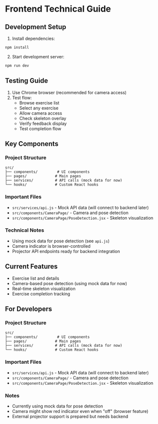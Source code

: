 # Frontend Technical Guide

## Development Setup

1. Install dependencies:
```bash
npm install
```

2. Start development server:
```bash
npm run dev
```

## Testing Guide

1. Use Chrome browser (recommended for camera access)
2. Test flow:
   - Browse exercise list
   - Select any exercise
   - Allow camera access
   - Check skeleton overlay
   - Verify feedback display
   - Test completion flow

## Key Components

### Project Structure
```
src/
├── components/         # UI components
├── pages/             # Main pages
├── services/          # API calls (mock data for now)
└── hooks/             # Custom React hooks
```

### Important Files
- `src/services/api.js` - Mock API data (will connect to backend later)
- `src/components/CameraPage/` - Camera and pose detection
- `src/components/CameraPage/PoseDetection.jsx` - Skeleton visualization

### Technical Notes
- Using mock data for pose detection (see `api.js`)
- Camera indicator is browser-controlled
- Projector API endpoints ready for backend integration

## Current Features
- Exercise list and details
- Camera-based pose detection (using mock data for now)
- Real-time skeleton visualization
- Exercise completion tracking

## For Developers

### Project Structure
```
src/
├── components/         # UI components
├── pages/             # Main pages
├── services/          # API calls (mock data for now)
└── hooks/             # Custom React hooks
```

### Important Files
- `src/services/api.js` - Mock API data (will connect to backend later)
- `src/components/CameraPage/` - Camera and pose detection
- `src/components/CameraPage/PoseDetection.jsx` - Skeleton visualization

### Notes
- Currently using mock data for pose detection
- Camera might show red indicator even when "off" (browser feature)
- External projector support is prepared but needs backend


